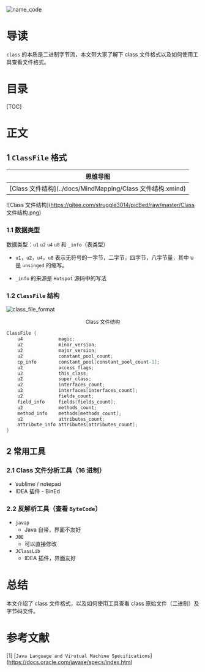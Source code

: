![name_code](https://gitee.com/struggle3014/picBed/raw/master/name_code.png)

# 导读

`class` 的本质是二进制字节流，本文带大家了解下 class 文件格式以及如何使用工具查看文件格式。



# 目录

[TOC]

# 正文

## 1 `ClassFile` 格式

| 思维导图                                                   |
| ---------------------------------------------------------- |
| [Class 文件结构](../docs/MindMapping/Class 文件结构.xmind) |

![Class 文件结构](https://gitee.com/struggle3014/picBed/raw/master/Class 文件结构.png)

### 1.1 数据类型

数据类型：`u1` `u2` `u4` `u8` 和 `_info`（表类型）

* `u1`，`u2`，`u4`，`u8` 表示无符号的一字节，二字节，四字节，八字节量，其中 u 是 `unsinged` 的缩写。

* `_info` 的来源是 `Hotspot` 源码中的写法



### 1.2 `ClassFile` 结构

![class_file_format](https://gitee.com/struggle3014/picBed/raw/master/class_file_format.png)

<div align="center"><font size="2">Class 文件结构</font></div>

```java
ClassFile {
    u4             magic;
    u2             minor_version;
    u2             major_version;
    u2             constant_pool_count;
    cp_info        constant_pool[constant_pool_count-1];
    u2             access_flags;
    u2             this_class;
    u2             super_class;
    u2             interfaces_count;
    u2             interfaces[interfaces_count];
    u2             fields_count;
    field_info     fields[fields_count];
    u2             methods_count;
    method_info    methods[methods_count];
    u2             attributes_count;
    attribute_info attributes[attributes_count];
}
```



## 2 常用工具

### 2.1 Class 文件分析工具（16 进制）

* sublime / notepad
* IDEA 插件 - BinEd



### 2.2 反解析工具（查看 `ByteCode`）

* `javap`
  * Java 自带，界面不友好
* `JBE`
  * 可以直接修改
* `JClassLib`
  * IDEA 插件，界面友好



# 总结

本文介绍了 class 文件格式，以及如何使用工具查看 class 原始文件（二进制）及字节码文件。



# 参考文献

[1]  [`Java Language and Virutual Machine Specifications`](https://docs.oracle.com/javase/specs/index.html